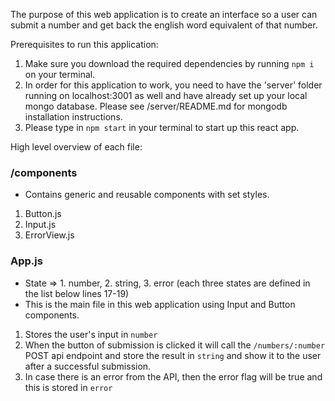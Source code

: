 The purpose of this web application is to create an interface so a user can submit a number and get back the english word equivalent of that number.

Prerequisites to run this application:
1. Make sure you download the required dependencies by running `npm i` on your terminal.
2. In order for this application to work, you need to have the 'server' folder running on localhost:3001 as well and have already set up your local mongo database. Please see /server/README.md for mongodb installation instructions.
3. Please type in `npm start` in your terminal to start up this react app.

High level overview of each file:

### /components
- Contains generic and reusable components with set styles.
1. Button.js
2. Input.js
2. ErrorView.js

### App.js
- State => 1. number, 2. string, 3. error (each three states are defined in the list below lines 17-19)
- This is the main file in this web application using Input and Button components.
1. Stores the user's input in `number`
2. When the button of submission is clicked it will call the `/numbers/:number` POST api endpoint and store the result in `string` and show it to the user after a successful submission.
3. In case there is an error from the API, then the error flag will be true and this is stored in `error`
